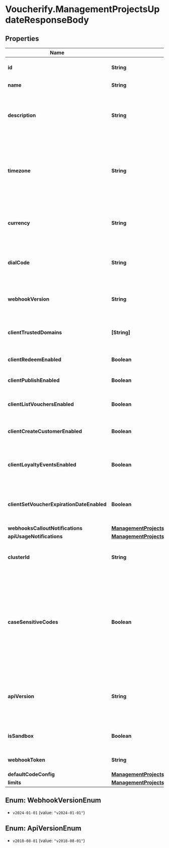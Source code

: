 # Voucherify.ManagementProjectsUpdateResponseBody

## Properties

Name | Type | Description | Notes
------------ | ------------- | ------------- | -------------
**id** | **String** | Unique identifier of the project. | [optional] 
**name** | **String** | The name of the project. | [optional] 
**description** | **String** | A user-defined description of the project, e.g. its purpose, scope, region. | [optional] 
**timezone** | **String** | The time zone in which the project is established. It can be in the GMT format or in accordance with IANA time zone database. | [optional] 
**currency** | **String** | The currency used in the project. It is equal to a 3-letter ISO 4217 code. | [optional] 
**dialCode** | **String** | The country dial code for the project. It is equal to an ITU country code. | [optional] 
**webhookVersion** | **String** | The webhook version used in the project. | [optional] [default to &#39;v2024-01-01&#39;]
**clientTrustedDomains** | **[String]** | An array of URL addresses that allow client requests. | [optional] 
**clientRedeemEnabled** | **Boolean** | Enables client-side redemption. | [optional] 
**clientPublishEnabled** | **Boolean** | Enables client-side publication. | [optional] 
**clientListVouchersEnabled** | **Boolean** | Enables client-side listing of vouchers. | [optional] 
**clientCreateCustomerEnabled** | **Boolean** | Enables client-side creation of customers. | [optional] 
**clientLoyaltyEventsEnabled** | **Boolean** | Enables client-side events for loyalty and referral programs. | [optional] 
**clientSetVoucherExpirationDateEnabled** | **Boolean** | Enables client-side setting of voucher expiration date. | [optional] 
**webhooksCalloutNotifications** | [**ManagementProjectsUpdateResponseBodyWebhooksCalloutNotifications**](ManagementProjectsUpdateResponseBodyWebhooksCalloutNotifications.md) |  | [optional] 
**apiUsageNotifications** | [**ManagementProjectsUpdateResponseBodyApiUsageNotifications**](ManagementProjectsUpdateResponseBodyApiUsageNotifications.md) |  | [optional] 
**clusterId** | **String** | The identifier of the cluster where the project will be created. | [optional] 
**caseSensitiveCodes** | **Boolean** | Determines if the vouchers in the project will be: - case sensitive - if &#x60;true&#x60;, &#x60;C0dE-cfV&#x60; is **not** equal to &#x60;c0de-cfv&#x60;), - case insensitive - if &#x60;false&#x60;, &#x60;C0dE-cfV&#x60; is equal to &#x60;c0de-cfv&#x60;. | [optional] 
**apiVersion** | **String** | The API version used in the project. Currently, the default and only value is &#x60;v2018-08-01&#x60;. | [optional] [default to &#39;v2018-08-01&#39;]
**isSandbox** | **Boolean** | Determines if the project is a sandbox project. | [optional] 
**webhookToken** | **String** | Webhook token used for authentication. | [optional] 
**defaultCodeConfig** | [**ManagementProjectsUpdateResponseBodyDefaultCodeConfig**](ManagementProjectsUpdateResponseBodyDefaultCodeConfig.md) |  | [optional] 
**limits** | [**ManagementProjectsUpdateResponseBodyLimits**](ManagementProjectsUpdateResponseBodyLimits.md) |  | [optional] 



## Enum: WebhookVersionEnum


* `v2024-01-01` (value: `"v2024-01-01"`)





## Enum: ApiVersionEnum


* `v2018-08-01` (value: `"v2018-08-01"`)




